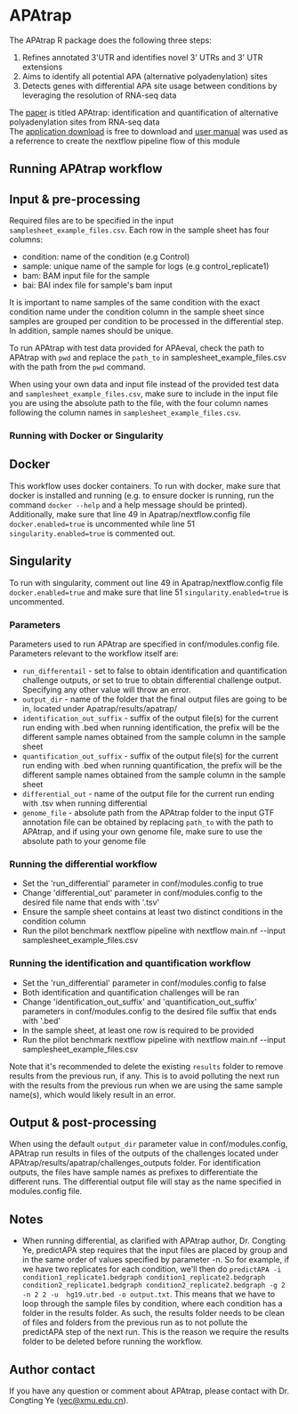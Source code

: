 # APAtrap
The APAtrap R package does the following three steps: 
1. Refines annotated 3'UTR and identifies novel 3' UTRs and 3' UTR extensions
2. Aims to identify all potential APA (alternative polyadenylation) sites
3. Detects genes with differential APA site usage between conditions by leveraging 
   the resolution of RNA-seq data

The [paper](https://academic.oup.com/bioinformatics/article/34/11/1841/4816794) is titled APAtrap: identification and quantification of 
alternative polyadenylation sites from RNA-seq data <br>
The [application download](https://sourceforge.net/projects/apatrap/files/) is free to download
and [user manual](https://sourceforge.net/p/apatrap/wiki/User%20Manual/) was used as a referrence
to create the nextflow pipeline flow of this module

## Running APAtrap workflow

## Input & pre-processing
Required files are to be specified in the input `samplesheet_example_files.csv`. Each row in the sample sheet has four
columns:

- condition: name of the condition (e.g Control)
- sample: unique name of the sample for logs (e.g control_replicate1)
- bam: BAM input file for the sample 
- bai: BAI index file for sample's bam input

It is important to name samples of the same condition with the exact condition name under the condition
column in the sample sheet since samples are grouped per condition to be processed in the differential step. In addition,
sample names should be unique.

To run APAtrap with test data provided for APAeval, check the path to APAtrap with `pwd` and replace 
the `path_to` in samplesheet_example_files.csv with the path from the `pwd` command. 

When using your own data and input file instead of the provided test data and `samplesheet_example_files.csv`, make sure to include in the 
input file you are using the absolute path to the file, with the four column names following the column
names in `samplesheet_example_files.csv`.

### Running with Docker or Singularity
## Docker
This workflow uses docker containers. To run with docker, make sure that docker is installed and running 
(e.g. to ensure docker is running, run the command `docker --help` and a help message should be printed).
Additionally, make sure that line 49 in Apatrap/nextflow.config file `docker.enabled=true` is uncommented while line
51 `singularity.enabled=true` is commented out.

## Singularity
To run with singularity, comment out line 49 in Apatrap/nextflow.config file `docker.enabled=true` and make sure that line
51 `singularity.enabled=true` is uncommented.

### Parameters
Parameters used to run APAtrap are specified in conf/modules.config file. 
Parameters relevant to the workflow itself are:
- `run_differentail` - set to false to obtain identification and quantification challenge outputs, or set to true
                       to obtain differential challenge output. Specifying any other value will throw an error.
- `output_dir` - name of the folder that the final output files are going to be in, located under Apatrap/results/apatrap/
- `identification_out_suffix` - suffix of the output file(s) for the current run ending with .bed when running identification,
                                the prefix will be the different sample names obtained from the sample column in the sample sheet
- `quantification_out_suffix` - suffix of the output file(s) for the current run ending with .bed when running quantification,
                                the prefix will be the different sample names obtained from the sample column in the sample sheet
- `differential_out` - name of the output file for the current run ending with .tsv when running differential
- `genome_file` - absolute path from the APAtrap folder to the input GTF annotation file can be obtained by replacing `path_to`
   with the path to APAtrap, and if using your own genome file, make sure to use the absolute path to your genome file

### Running the differential workflow
- Set the 'run_differential' parameter in conf/modules.config to true
- Change 'differential_out' parameter in conf/modules.config to the desired file name that ends with '.tsv'
- Ensure the sample sheet contains at least two distinct conditions in the condition column
- Run the pilot benchmark nextflow pipeline with nextflow main.nf --input samplesheet_example_files.csv

### Running the identification and quantification workflow
- Set the 'run_differential' parameter in conf/modules.config to false
- Both identification and quantification challenges will be ran
- Change 'identification_out_suffix' and 'quantification_out_suffix' parameters in conf/modules.config to the desired file suffix that ends with '.bed'
- In the sample sheet, at least one row is required to be provided
- Run the pilot benchmark nextflow pipeline with nextflow main.nf --input samplesheet_example_files.csv


Note that it's recommended to delete the existing `results` folder to remove results from the previous run, if any. 
This is to avoid polluting the next run with the results from the previous run when we are using the same sample name(s),
which would likely result in an error.

## Output & post-processing
When using the default `output_dir` parameter value in conf/modules.config, APAtrap run results in files of the outputs 
of the challenges located under APAtrap/results/apatrap/challenges_outputs folder.
For identification outputs, the files have sample names as prefixes to differentiate the different runs.
The differential output file will stay as the name specified in modules.config file.


## Notes
- When running differential, as clarified with APAtrap author, Dr. Congting Ye, predictAPA step requires that the input files are placed
  by group and in the same order of values specified by parameter -n. So for example, if we have two replicates for each condition, we'll then do
  `predictAPA -i condition1_replicate1.bedgraph condition1_replicate2.bedgraph condition2_replicate1.bedgraph condition2_replicate2.bedgraph -g 2 -n 2 2 -u  hg19.utr.bed -o output.txt`. 
  This means that we have to loop through the sample files by condition, where each condition has a folder in the results folder.
  As such, the results folder needs to be clean of files and folders from the previous run as to not pollute the predictAPA step of the next run. This is
  the reason we require the results folder to be deleted before running the workflow.

## Author contact
If you have any question or comment about APAtrap, please contact with Dr. Congting Ye (yec@xmu.edu.cn).

